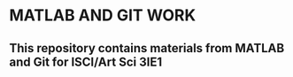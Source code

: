# MATLAB AND GIT WORK
## This repository contains materials from MATLAB and Git for ISCI/Art Sci 3IE1

